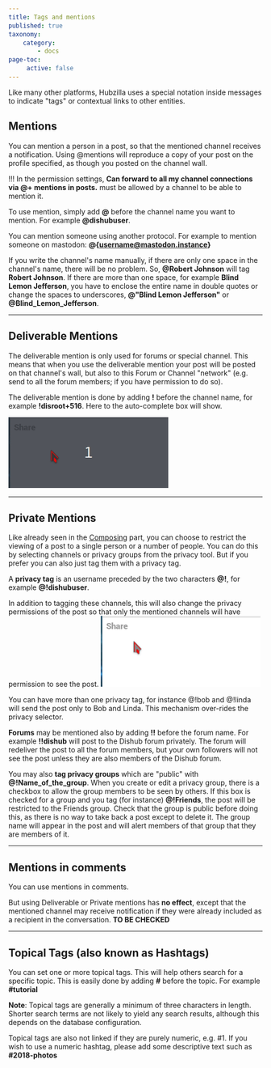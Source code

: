 ```yaml
---
title: Tags and mentions
published: true
taxonomy:
    category:
        - docs
page-toc:
     active: false
---
```


Like many other platforms, Hubzilla uses a special notation inside messages to indicate "tags" or contextual links to other entities.


## Mentions
You can mention a person in a post, so that the mentioned channel receives a notification. Using @mentions will reproduce a copy of your post on the profile specified, as though you posted on the channel wall.

!!! In the permission settings, **Can forward to all my channel connections via @+ mentions in posts.** must be allowed by a channel to be able to mention it.

To use mention, simply add **@** before the channel name you want to mention. For example **@dishubuser**.

You can mention someone using another protocol. For example to mention someone on mastodon: **@{username@mastodon.instance}**

If you write the channel's name manually, if there are only one space in the channel's name, there will be no problem. So, **@Robert Johnson** will tag **Robert Johnson**. If there are more than one space, for example **Blind Lemon Jefferson**, you have to enclose the entire name in double quotes or change the spaces to underscores, **@"Blind Lemon Jefferson"** or **@Blind_Lemon_Jefferson**.

---

## Deliverable Mentions
The deliverable mention is only used for forums or special channel. This means that when you use the deliverable mention your post will be posted on that channel's wall, but also to this Forum or Channel "network" (e.g. send to all the forum members; if you have permission to do so).

The deliverable mention is done by adding **!** before the channel name, for example **!disroot+516**. Here to the auto-complete box will show.  

![DeliverableMention](en/DeliverableMention.gif)

---

## Private Mentions
Like already seen in the [Composing](../composing) part, you can choose to restrict the viewing of a post to a single person or a number of people. You can do this by selecting channels or privacy groups from the privacy tool. But if you prefer you can also just tag them with a privacy tag.

A **privacy tag** is an username preceded by the two characters **@!**, for example **@!dishubuser**.

In addition to tagging these channels, this will also change the privacy permissions of the post so that only the mentioned channels will have permission to see the post.
![PrivateMention](en/PrivateMention.gif)

You can have more than one privacy tag, for instance @!bob and @!linda will send the post only to Bob and Linda. This mechanism over-rides the privacy selector.  

**Forums** may be mentioned also by adding **!!** before the forum name. For example **!!dishub** will post to the Dishub forum privately. The forum will redeliver the post to all the forum members, but your own followers will not see the post unless they are also members of the Dishub forum.

You may also **tag privacy groups** which are "public" with **@!Name_of_the_group**. When you create or edit a privacy group, there is a checkbox to allow the group members to be seen by others. If this box is checked for a group and you tag (for instance) **@!Friends**, the post will be restricted to the Friends group. Check that the group is public before doing this, as there is no way to take back a post except to delete it. The group name will appear in the post and will alert members of that group that they are members of it.    

---

## Mentions in comments
You can use mentions in comments.

But using Deliverable or Private mentions has **no effect**, except that the mentioned channel may receive notification if they were already included as a recipient in the conversation. **TO BE CHECKED**

---

## Topical Tags (also known as Hashtags)
You can set one or more topical tags. This will help others search for a specific topic. This is easily done by adding **#** before the topic. For example **#tutorial**

**Note**: Topical tags are generally a minimum of three characters in length.  Shorter search terms are not likely to yield any search results, although this depends on the database configuration.

Topical tags are also not linked if they are purely numeric, e.g. #1. If you wish to use a numeric hashtag, please add some descriptive text such as **#2018-photos**
